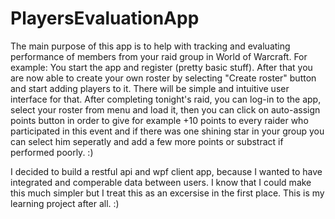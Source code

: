 # PlayersEvaluationApp

The main purpose of this app is to help with tracking and evaluating performance of members from your raid group in World of Warcraft. 
For example: You start the app and register (pretty basic stuff). 
After that you are now able to create your own roster by selecting "Create roster" button and start adding players to it. 
There will be simple and intuitive user interface for that.
After completing tonight's raid, you can log-in to the app, select your roster from menu and load it, 
then you can click on auto-assign points button in order to give for example +10 points to every raider who participated in this event
and if there was one shining star in your group you can select him seperatly and add a few more points or substract if performed poorly. :)

I decided to build a restful api and wpf client app, because I wanted to have integrated and comperable data between users.
I know that I could make this much simpler but I treat this as an excersise in the first place. This is my learning project after all. :)


